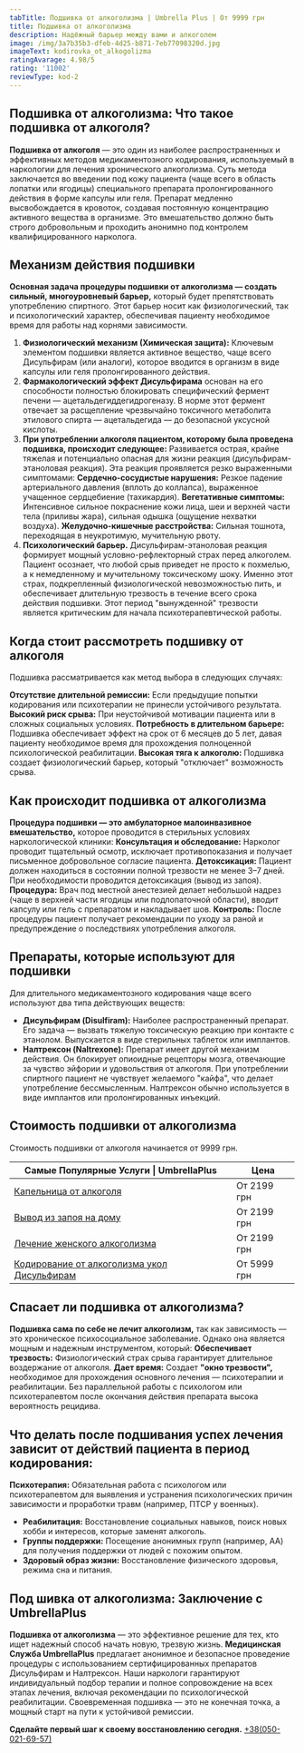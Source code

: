 ```yaml
---
tabTitle: Подшивка от алкоголизма | Umbrella Plus | От 9999 грн
title: Подшивка от алкоголизма
description: Надёжный барьер между вами и алкоголем
image: /img/3a7b35b3-dfeb-4d25-b871-7eb77098320d.jpg
imageText: kodirovka_ot_alkogolizma
ratingAvarage: 4.98/5
rating: '11002'
reviewType: kod-2
---
```



## Подшивка от алкоголизма: Что такое подшивка от алкоголя?

**Подшивка от алкоголя** — это один из наиболее распространенных и эффективных методов медикаментозного кодирования, используемый в наркологии для лечения хронического алкоголизма. Суть метода заключается во введении под кожу пациента (чаще всего в область лопатки или ягодицы) специального препарата пролонгированного действия в форме капсулы или геля. Препарат медленно высвобождается в кровоток, создавая постоянную концентрацию активного вещества в организме. Это вмешательство должно быть строго добровольным и проходить анонимно под контролем квалифицированного нарколога.

## Механизм действия подшивки

**Основная задача процедуры подшивки от алкоголизма — создать сильный, многоуровневый барьер,** который будет препятствовать употреблению спиртного. Этот барьер носит как физиологический, так и психологический характер, обеспечивая пациенту необходимое время для работы над корнями зависимости.

1. **Физиологический механизм (Химическая защита):** Ключевым элементом подшивки является активное вещество, чаще всего Дисульфирам (или аналоги), которое вводится в организм в виде капсулы или геля пролонгированного действия.
2. **Фармакологический эффект Дисульфирама** основан на его способности полностью блокировать специфический фермент печени — ацетальдегиддегидрогеназу. В норме этот фермент отвечает за расщепление чрезвычайно токсичного метаболита этилового спирта — ацетальдегида — до безопасной уксусной кислоты.
3. **При употреблении алкоголя пациентом, которому была проведена подшивка, происходит следующее:** Развивается острая, крайне тяжелая и потенциально опасная для жизни реакция (дисульфирам-этаноловая реакция). Эта реакция проявляется резко выраженными симптомами: **Сердечно-сосудистые нарушения:** Резкое падение артериального давления (вплоть до коллапса), выраженное учащенное сердцебиение (тахикардия). **Вегетативные симптомы:** Интенсивное сильное покраснение кожи лица, шеи и верхней части тела (приливы жара), сильная одышка (ощущение нехватки воздуха). **Желудочно-кишечные расстройства:** Сильная тошнота, переходящая в неукротимую, мучительную рвоту.
4. **Психологический барьер.** Дисульфирам-этаноловая реакция формирует мощный условно-рефлекторный страх перед алкоголем. Пациент осознает, что любой срыв приведет не просто к похмелью, а к немедленному и мучительному токсическому шоку. Именно этот страх, подкрепленный физиологической невозможностью пить, и обеспечивает длительную трезвость в течение всего срока действия подшивки. Этот период "вынужденной" трезвости является критическим для начала психотерапевтической работы.

## Когда стоит рассмотреть подшивку от алкоголя

Подшивка рассматривается как метод выбора в следующих случаях:

**Отсутствие длительной ремиссии:** Если предыдущие попытки кодирования или психотерапии не принесли устойчивого результата.
**Высокий риск срыва:** При неустойчивой мотивации пациента или в сложных социальных условиях.
**Потребность в длительном барьере:** Подшивка обеспечивает эффект на срок от 6 месяцев до 5 лет, давая пациенту необходимое время для прохождения полноценной психологической реабилитации.
**Высокая тяга к алкоголю:** Подшивка создает физиологический барьер, который "отключает" возможность срыва.

## Как происходит подшивка от алкоголизма

**Процедура подшивки — это амбулаторное малоинвазивное вмешательство,** которое проводится в стерильных условиях наркологической клиники:
**Консультация и обследование:** Нарколог проводит тщательный осмотр, исключает противопоказания и получает письменное добровольное согласие пациента.
**Детоксикация:** Пациент должен находиться в состоянии полной трезвости не менее 3–7 дней. При необходимости проводится детоксикация (вывод из запоя).
**Процедура:** Врач под местной анестезией делает небольшой надрез (чаще в верхней части ягодицы или подлопаточной области), вводит капсулу или гель с препаратом и накладывает шов.
**Контроль:** После процедуры пациент получает рекомендации по уходу за раной и предупреждение о последствиях употребления алкоголя.

## Препараты, которые используют для подшивки

Для длительного медикаментозного кодирования чаще всего используют два типа действующих веществ:

* **Дисульфирам (Disulfiram):** Наиболее распространенный препарат. Его задача — вызвать тяжелую токсическую реакцию при контакте с этанолом. Выпускается в виде стерильных таблеток или имплантов.
* **Налтрексон (Naltrexone):** Препарат имеет другой механизм действия. Он блокирует опиоидные рецепторы мозга, отвечающие за чувство эйфории и удовольствия от алкоголя. При употреблении спиртного пациент не чувствует желаемого "кайфа", что делает употребление бессмысленным. Налтрексон обычно используется в виде имплантов или пролонгированных инъекций.

## Стоимость подшивки от алкоголизма

Стоимость подшивки от алкоголя начинается от 9999 грн.

| Самые Популярные Услуги \| UmbrellaPlus                                                       | Цена        |
| --------------------------------------------------------------------------------------------- | ----------- |
| [Капельница от алкоголя](kapelnica-ot-alkogolia-UmbrellaPlus)                                 | От 2199 грн |
| [Вывод из запоя на дому](Vivod-iz-zapoia-na-domy-UmbrellaPlus)                                | От 2199 грн |
| [Лечение женского алкоголизма](lechenie-jenskogo-alkogolizma-umbrellaplus)                    | От 2199 грн |
| [Кодирование от алкоголизма укол Дисульфирам](kodirovka-ot-alkogolia-disulfiram-umbrellaplus) | От 5999 грн |

## Спасает ли подшивка от алкоголизма?

**Подшивка сама по себе не лечит алкоголизм,** так как зависимость — это хроническое психосоциальное заболевание. Однако она является мощным и надежным инструментом, который: **Обеспечивает трезвость:** Физиологический страх срыва гарантирует длительное воздержание от алкоголя. **Дает время:** Создает **"окно трезвости",** необходимое для прохождения основного лечения — психотерапии и реабилитации. Без параллельной работы с психологом или психотерапевтом после окончания действия препарата высока вероятность рецидива.

## Что делать после подшивания успех лечения зависит от действий пациента в период кодирования:

**Психотерапия:** Обязательная работа с психологом или психотерапевтом для выявления и устранения психологических причин зависимости и проработки травм (например, ПТСР у военных).

* **Реабилитация:** Восстановление социальных навыков, поиск новых хобби и интересов, которые заменят алкоголь.
* **Группы поддержки:** Посещение анонимных групп (например, АА) для получения поддержки от людей с похожим опытом.
* **Здоровый образ жизни:** Восстановление физического здоровья, режима сна и питания.

## Под шивка от алкоголизма: Заключение с UmbrellaPlus

**Подшивка от алкоголизма** — это эффективное решение для тех, кто ищет надежный способ начать новую, трезвую жизнь. **Медицинская Служба UmbrellaPlus** предлагает анонимное и безопасное проведение процедуры с использованием сертифицированных препаратов Дисульфирам и Налтрексон. Наши наркологи гарантируют индивидуальный подбор терапии и полное сопровождение на всех этапах лечения, включая рекомендации по психологической реабилитации. Своевременная подшивка — это не конечная точка, а мощный старт на пути к устойчивой ремиссии.

**Сделайте первый шаг к своему восстановлению сегодня.** [+38(050-021-69-57)](tel:0500216957)
